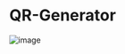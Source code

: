 # QR-Generator
![image](https://user-images.githubusercontent.com/92337987/202912114-536aa561-0fe2-43a3-b519-22849556a418.png)
